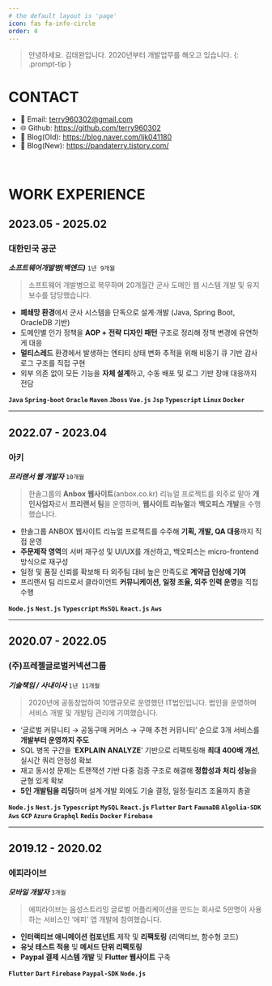 ```yaml
---
# the default layout is 'page'
icon: fas fa-info-circle
order: 4
---
```


> 안녕하세요. 김태완입니다. 2020년부터 개발업무를 해오고 있습니다.
{: .prompt-tip }

# CONTACT

- 📧  Email: [terry960302@gmail.com](mailto:terry960302@gmail.com)
- 🌐  Github: https://github.com/terry960302
- 📝  Blog(Old): https://blog.naver.com/ljk041180 
- 📝  Blog(New): https://pandaterry.tistory.com/

<br/>

# WORK EXPERIENCE

## 2023.05 - 2025.02

### 대한민국 공군

***소프트웨어개발병(백엔드)***
`1년 9개월`

> 소프트웨어 개발병으로 복무하며 20개월간 군사 도메인 웹 시스템 개발 및 유지보수를 담당했습니다.
> 
- **폐쇄망 환경**에서 군사 시스템을 단독으로 설계·개발 (Java, Spring Boot, OracleDB 기반)
- 도메인별 인가 정책을 **AOP + 전략 디자인 패턴** 구조로 정리해 정책 변경에 유연하게 대응
- **멀티스레드** 환경에서 발생하는 엔티티 상태 변화 추적을 위해 비동기 큐 기반 감사 로그 구조를 직접 구현
- 외부 의존 없이 모든 기능을 **자체 설계**하고, 수동 배포 및 로그 기반 장애 대응까지 전담

**`Java` `Spring-boot` `Oracle` `Maven` `Jboss`  `Vue.js` `Jsp` `Typescript` `Linux` `Docker`** 

---

## 2022.07 - 2023.04

### 아키

***프리랜서 웹 개발자***
`10개월`
> 한솔그룹의 **Anbox 웹사이트**(anbox.co.kr) 리뉴얼 프로젝트를 외주로 맡아 **개인사업자**로서 **프리랜서 팀**을 운영하며, **웹사이트 리뉴얼**과 **백오피스 개발**을 수행했습니다.
> 
- 한솔그룹 ANBOX 웹사이트 리뉴얼 프로젝트를 수주해 **기획, 개발, QA 대응**까지 직접 운영
- **주문제작 영역**의 서버 재구성 및 UI/UX를 개선하고, 백오피스는 micro-frontend 방식으로 재구성
- 일정 및 품질 신뢰를 확보해 타 외주팀 대비 높은 만족도로 **계약금 인상에 기여**
- 프리랜서 팀 리드로서 클라이언트 **커뮤니케이션, 일정 조율, 외주 인력 운영**을 직접 수행

**`Node.js` `Nest.js` `Typescript` `MsSQL` `React.js` `Aws`**

---

## 2020.07 - 2022.05

### (주)프레젤글로벌커넥션그룹

***기술책임 / 사내이사***
`1년 11개월`

> 2020년에 공동창업하여 10명규모로 운영했던 IT법인입니다. 법인을 운영하며 서비스 개발 및 개발팀 관리에 기여했습니다.
> 
- ‘글로벌 커뮤니티 → 공동구매 커머스 → 구매 추천 커뮤니티’ 순으로 3개 서비스를 **개발부터 운영까지 주도**
- SQL 병목 구간을 ‘**EXPLAIN ANALYZE**’ 기반으로 리팩토링해 **최대 400배 개선**, 실시간 쿼리 안정성 확보
- 재고 동시성 문제는 트랜잭션 기반 다중 검증 구조로 해결해 **정합성과 처리 성능**을 균형 있게 확보
- **5인 개발팀을 리딩**하며 설계·개발 외에도 기술 결정, 일정·릴리즈 조율까지 총괄

**`Node.js` `Nest.js` `Typescript` `MySQL` `React.js` `Flutter` `Dart` `FaunaDB` `Algolia-SDK` `Aws` `GCP` `Azure` `Graphql` `Redis` `Docker` `Firebase`**

---

## 2019.12 - 2020.02

### 에피라이브

***모바일 개발자***
`3개월`

> 에피라이브는 음성스트리밍 글로벌 어플리케이션을 만드는 회사로 5만명이 사용하는 서비스인 ‘에피’ 앱 개발에 참여했습니다.
> 
- **인터랙티브 애니메이션 컴포넌트** 제작 및 **리팩토링** (리액티브, 함수형 코드)
- **유닛 테스트 적용** 및 **메서드 단위 리팩토링**
- **Paypal 결제 시스템 개발** 및 **Flutter 웹사이트** 구축

**`Flutter` `Dart` `Firebase` `Paypal-SDK` `Node.js`**